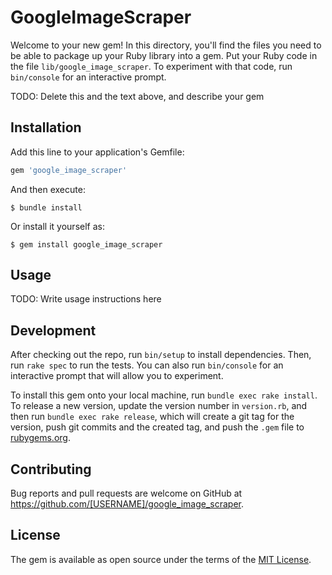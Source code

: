 # GoogleImageScraper

Welcome to your new gem! In this directory, you'll find the files you need to be able to package up your Ruby library into a gem. Put your Ruby code in the file `lib/google_image_scraper`. To experiment with that code, run `bin/console` for an interactive prompt.

TODO: Delete this and the text above, and describe your gem

## Installation

Add this line to your application's Gemfile:

```ruby
gem 'google_image_scraper'
```

And then execute:

    $ bundle install

Or install it yourself as:

    $ gem install google_image_scraper

## Usage

TODO: Write usage instructions here

## Development

After checking out the repo, run `bin/setup` to install dependencies. Then, run `rake spec` to run the tests. You can also run `bin/console` for an interactive prompt that will allow you to experiment.

To install this gem onto your local machine, run `bundle exec rake install`. To release a new version, update the version number in `version.rb`, and then run `bundle exec rake release`, which will create a git tag for the version, push git commits and the created tag, and push the `.gem` file to [rubygems.org](https://rubygems.org).

## Contributing

Bug reports and pull requests are welcome on GitHub at https://github.com/[USERNAME]/google_image_scraper.

## License

The gem is available as open source under the terms of the [MIT License](https://opensource.org/licenses/MIT).
